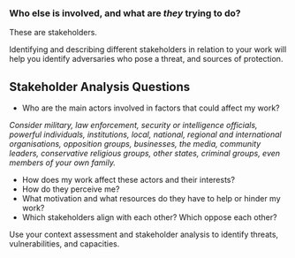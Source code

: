 [Title]: # (Stakeholders)
[Order]: # (2)

### Who else is involved, and what are *they* trying to do? 

These are stakeholders. 

Identifying and describing different stakeholders in relation to your work will help you identify adversaries who pose a threat, and sources of protection. 

## Stakeholder Analysis Questions

* Who are the main actors involved in factors that could affect my work? 

*Consider military, law enforcement, security or intelligence officials, powerful individuals, institutions, local, national, regional and international organisations, opposition groups, businesses, the media, community leaders, conservative religious groups, other states, criminal groups, even members of your own family.*
 
* How does my work affect these actors and their interests? 
* How do they perceive me? 
* What motivation and what resources do they have to help or hinder my work? 
* Which stakeholders align with each other? Which oppose each other?  

Use your context assessment and stakeholder analysis to identify threats, vulnerabilities, and capacities. 
